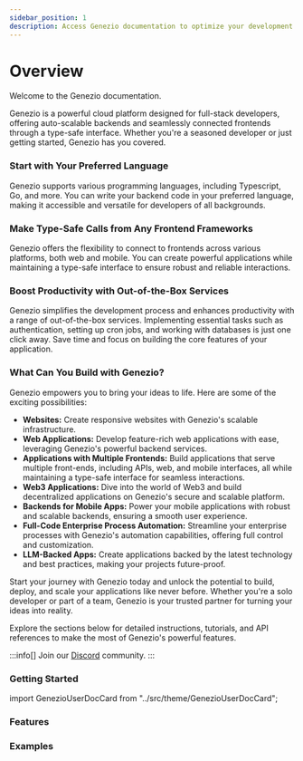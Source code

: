 ```yaml
---
sidebar_position: 1
description: Access Genezio documentation to optimize your development. Find tutorials, guides, and examples to effectively use Genezio’s capabilities
---
```


# Overview

<head>
  <title>Overview | Genezio Documentation</title>
</head>
Welcome to the Genezio documentation.

Genezio is a powerful cloud platform designed for full-stack developers, offering auto-scalable backends and seamlessly connected frontends through a type-safe interface. Whether you're a seasoned developer or just getting started, Genezio has you covered.

### Start with Your Preferred Language

Genezio supports various programming languages, including Typescript, Go, and more. You can write your backend code in your preferred language, making it accessible and versatile for developers of all backgrounds.

### Make Type-Safe Calls from Any Frontend Frameworks

Genezio offers the flexibility to connect to frontends across various platforms, both web and mobile. You can create powerful applications while maintaining a type-safe interface to ensure robust and reliable interactions.

### Boost Productivity with Out-of-the-Box Services

Genezio simplifies the development process and enhances productivity with a range of out-of-the-box services. Implementing essential tasks such as authentication, setting up cron jobs, and working with databases is just one click away. Save time and focus on building the core features of your application.

### What Can You Build with Genezio?

Genezio empowers you to bring your ideas to life. Here are some of the exciting possibilities:

- **Websites:** Create responsive websites with Genezio's scalable infrastructure.
- **Web Applications:** Develop feature-rich web applications with ease, leveraging Genezio's powerful backend services.
- **Applications with Multiple Frontends:** Build applications that serve multiple front-ends, including APIs, web, and mobile interfaces, all while maintaining a type-safe interface for seamless interactions.
- **Web3 Applications:** Dive into the world of Web3 and build decentralized applications on Genezio's secure and scalable platform.
- **Backends for Mobile Apps:** Power your mobile applications with robust and scalable backends, ensuring a smooth user experience.
- **Full-Code Enterprise Process Automation:** Streamline your enterprise processes with Genezio's automation capabilities, offering full control and customization.
- **LLM-Backed Apps:** Create applications backed by the latest technology and best practices, making your projects future-proof.

Start your journey with Genezio today and unlock the potential to build, deploy, and scale your applications like never before. Whether you're a solo developer or part of a team, Genezio is your trusted partner for turning your ideas into reality.

Explore the sections below for detailed instructions, tutorials, and API references to make the most of Genezio's powerful features.

:::info[]
Join our [Discord](https://discord.gg/uc9H5YKjXv) community.
:::

### Getting Started

import GenezioUserDocCard from "../src/theme/GenezioUserDocCard";

<GenezioUserDocCard type="getting-started"></GenezioUserDocCard>

<!-- <table data-card-size="large" data-view="cards">
  <tbody>
    <tr>
      <td>
        <a href="getting-started">Getting Started</a>
      </td>
      <td>Start from here with genezio</td>
    </tr>
    <tr>
      <td>
        <a href="tutorials/">Tutorials</a>
      </td>
      <td>Explore our Tuorials</td>
    </tr>
  </tbody>
</table> -->

### Features

<GenezioUserDocCard type="features"></GenezioUserDocCard>

<!-- <table data-card-size="large" data-view="cards">
  <tbody>
    <tr>
      <td>
        <a href="features/backend-deployment">Backend Deployment</a>
      </td>
      <td>Deploy your backend in a serverless infrastructure</td>
    </tr>
    <tr>
      <td>
        <a href="features/frontend-deployment">Frontend Deployment</a>
      </td>
      <td>Deploy your frontend</td>
    </tr>
    <tr>
      <td>
        <a href="features/http-methods-webhooks">Webhooks</a>
      </td>
      <td>Complete documentation on webhooks methods.</td>
    </tr>
    <tr>
      <td>
        <a href="features/cron-methods">Scheduled Methods</a>
      </td>
      <td>Deploy scheduled methods</td>
    </tr>
    <tr>
      <td>
        <a href="features/custom-domain-configuration">Custom domain</a>
      </td>
      <td>Set your own custom domain</td>
    </tr>
    <tr>
      <td>
        <a href="features/generated-sdk">Auto-generated SDK</a>
      </td>
      <td>Find out how to use the genezio-generated SDK</td>
    </tr>
  </tbody>
</table> -->

### Examples

<GenezioUserDocCard type="examples"></GenezioUserDocCard>

<!--
- [**TypeScript**](examples/typescript/)
- [**Dart**](examples/dart/)
- [**JavaScript**](examples/javascript/) -->
